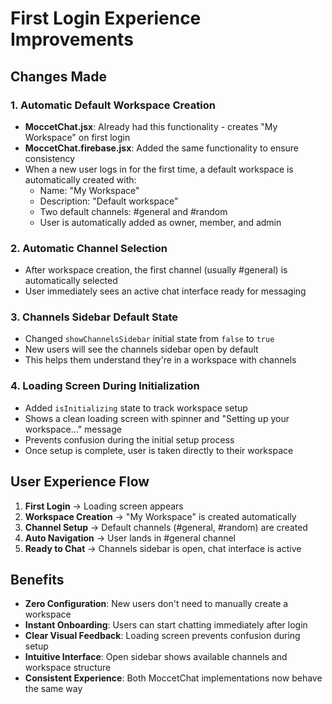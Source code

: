 # First Login Experience Improvements

## Changes Made

### 1. Automatic Default Workspace Creation
- **MoccetChat.jsx**: Already had this functionality - creates "My Workspace" on first login
- **MoccetChat.firebase.jsx**: Added the same functionality to ensure consistency
- When a new user logs in for the first time, a default workspace is automatically created with:
  - Name: "My Workspace"
  - Description: "Default workspace"
  - Two default channels: #general and #random
  - User is automatically added as owner, member, and admin

### 2. Automatic Channel Selection
- After workspace creation, the first channel (usually #general) is automatically selected
- User immediately sees an active chat interface ready for messaging

### 3. Channels Sidebar Default State
- Changed `showChannelsSidebar` initial state from `false` to `true`
- New users will see the channels sidebar open by default
- This helps them understand they're in a workspace with channels

### 4. Loading Screen During Initialization
- Added `isInitializing` state to track workspace setup
- Shows a clean loading screen with spinner and "Setting up your workspace..." message
- Prevents confusion during the initial setup process
- Once setup is complete, user is taken directly to their workspace

## User Experience Flow

1. **First Login** → Loading screen appears
2. **Workspace Creation** → "My Workspace" is created automatically
3. **Channel Setup** → Default channels (#general, #random) are created
4. **Auto Navigation** → User lands in #general channel
5. **Ready to Chat** → Channels sidebar is open, chat interface is active

## Benefits

- **Zero Configuration**: New users don't need to manually create a workspace
- **Instant Onboarding**: Users can start chatting immediately after login
- **Clear Visual Feedback**: Loading screen prevents confusion during setup
- **Intuitive Interface**: Open sidebar shows available channels and workspace structure
- **Consistent Experience**: Both MoccetChat implementations now behave the same way